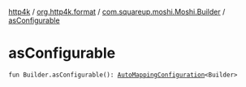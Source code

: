 [http4k](../../index.md) / [org.http4k.format](../index.md) / [com.squareup.moshi.Moshi.Builder](index.md) / [asConfigurable](./as-configurable.md)

# asConfigurable

`fun Builder.asConfigurable(): `[`AutoMappingConfiguration`](../-auto-mapping-configuration/index.md)`<Builder>`
